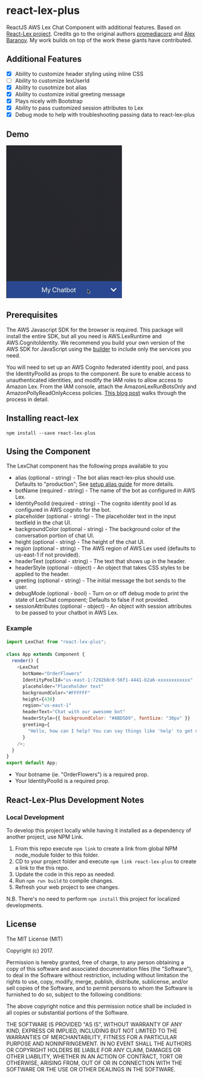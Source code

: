 # react-lex-plus

ReactJS AWS Lex Chat Component with additional features. Based on [React-Lex project](https://github.com/promediacorp/react-lex). Credits go to the original authors
[promediacorp](https://github.com/promediacorp/) and [Alex Baranov](https://github.com/ab320012). My work builds on top of the work these giants have contributed.

## Additional Features

- [x] Ability to customize header styling using inline CSS
- [ ] Ability to customize lexUserId
- [x] Ability to cusotmize bot alias
- [x] Ability to customize initial greeting message
- [x] Plays nicely with Bootstrap
- [x] Ability to pass customized session attributes to Lex
- [x] Debug mode to help with troubleshooting passing data to react-lex-plus

## Demo

![chat UI Demo](chatbot_demo.gif)

## Prerequisites

The AWS Javascript SDK for the browser is required. This package will install the entire SDK, but all you need is AWS.LexRuntime and AWS.CognitoIdentity. We recommend you build your own version of the AWS SDK for JavaScript using the [builder](https://sdk.amazonaws.com/builder/js/) to include only the services you need.

You will need to set up an AWS Cognito federated identity pool, and pass the IdentityPoolId as props to the component. Be sure to enable access to unauthenticated identities, and modify the IAM roles to allow access to Amazon Lex. From the IAM console, attach the AmazonLexRunBotsOnly and AmazonPollyReadOnlyAccess policies. [This blog post](https://aws.amazon.com/blogs/ai/greetings-visitor-engage-your-web-users-with-amazon-lex/) walks through the process in detail.

## Installing react-lex

```
npm install --save react-lex-plus
```

## Using the Component

The LexChat component has the following props available to you

- alias (optional - string) - The bot alias react-lex-plus should use. Defaults to "production"; See [setup alias guide](SETUP_BOT_ALIAS.md) for more details.
- botName (required - string) - The name of the bot as configured in AWS Lex.
- IdentityPoolId (required - string) - The cognito identity pool Id as configured in AWS cognito for the bot.
- placeholder (optional - string) - The placeholder text in the input textfield in the chat UI.
- backgroundColor (optional - string) - The background color of the conversation portion of chat UI.
- height (optional - string) - The height of the chat UI.
- region (optional - string) - The AWS region of AWS Lex used (defaults to us-east-1 if not provided).
- headerText (optional - string) - The text that shows up in the header.
- headerStyle (optional - object) - An object that takes CSS styles to be applied to the header.
- greeting (optional - string) - The initial message the bot sends to the user.
- debugMode (optional - bool) - Turn on or off debug mode to print the state of LexChat component; Defaults to false if not provided.
- sessionAttributes (optional - object) - An object with session attributes to be passed to your chatbot in AWS Lex.

### Example

```js
import LexChat from "react-lex-plus";

class App extends Component {
  render() {
    <LexChat
      botName="OrderFlowers"
      IdentityPoolId="us-east-1:7292b8c0-56f1-4441-b2a6-xxxxxxxxxxxx"
      placeholder="Placeholder text"
      backgroundColor="#FFFFFF"
      height={430}
      region="us-east-1"
      headerText="Chat with our awesome bot"
      headerStyle={{ backgroundColor: "#ABD5D9", fontSize: "30px" }}
      greeting={
        "Hello, how can I help? You can say things like 'help' to get more info"
      }
    />;
  }
}
export default App;
```

- Your botname (ie. "OrderFlowers") is a required prop.
- Your IdentityPoolId is a required prop.

## React-Lex-Plus Development Notes

### Local Development

To develop this project locally while having it installed as a dependency of another project, use NPM Link.

1. From this repo execute `npm link` to create a link from global NPM node_module folder to this folder.
2. CD to your project folder and execute `npm link react-lex-plus` to create a link to the this repo.
3. Update the code in this repo as needed.
4. Run `npm run build` to compile changes.
5. Refresh your web project to see changes.

N.B. There's no need to perform `npm install` this project for localized developments.

## License

The MIT License (MIT)

Copyright (c) 2017.

Permission is hereby granted, free of charge, to any person obtaining a copy of this software and associated documentation files (the "Software"), to deal in the Software without restriction, including without limitation the rights to use, copy, modify, merge, publish, distribute, sublicense, and/or sell copies of the Software, and to permit persons to whom the Software is furnished to do so, subject to the following conditions:

The above copyright notice and this permission notice shall be included in all copies or substantial portions of the Software.

THE SOFTWARE IS PROVIDED "AS IS", WITHOUT WARRANTY OF ANY KIND, EXPRESS OR IMPLIED, INCLUDING BUT NOT LIMITED TO THE WARRANTIES OF MERCHANTABILITY, FITNESS FOR A PARTICULAR PURPOSE AND NONINFRINGEMENT. IN NO EVENT SHALL THE AUTHORS OR COPYRIGHT HOLDERS BE LIABLE FOR ANY CLAIM, DAMAGES OR OTHER LIABILITY, WHETHER IN AN ACTION OF CONTRACT, TORT OR OTHERWISE, ARISING FROM, OUT OF OR IN CONNECTION WITH THE SOFTWARE OR THE USE OR OTHER DEALINGS IN THE SOFTWARE.
